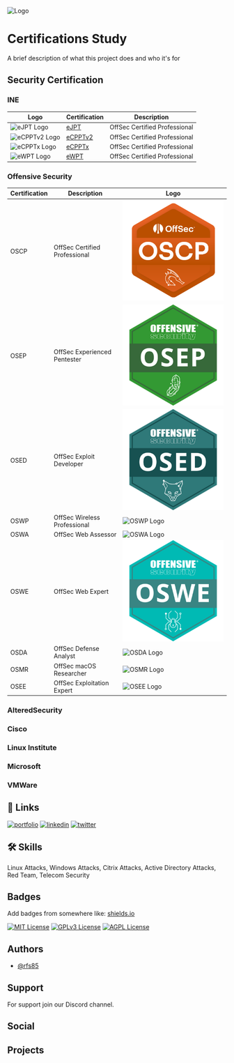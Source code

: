 
![Logo](https://dev-to-uploads.s3.amazonaws.com/uploads/articles/th5xamgrr6se0x5ro4g6.png)


# Certifications Study

A brief description of what this project does and who it's for


## Security Certification



### INE
| Logo                                          | Certification                                 | Description                                                                                             |
|-----------------------------------------------|---------------------------------------------------------------------------------------------------------|------------------------------------------------|
| ![eJPT Logo](https://example.com/compTIA-security-plus-logo.png) | [eJPT](https://linktodocumentation) | OffSec Certified Professional |
| ![eCPPTv2 Logo](https://example.com/compTIA-security-plus-logo.png) | [eCPPTv2](https://linktodocumentation) | OffSec Certified Professional |
| ![eCPPTx Logo](https://example.com/compTIA-security-plus-logo.png) | [eCPPTx](https://linktodocumentation) | OffSec Certified Professional |
| ![eWPT Logo](https://example.com/compTIA-security-plus-logo.png) | [eWPT](https://linktodocumentation) | OffSec Certified Professional |



### Offensive Security
| Certification                                 | Description                                                                                             | Logo                                           |
|-----------------------------------------------|---------------------------------------------------------------------------------------------------------|------------------------------------------------|
| OSCP | OffSec Certified Professional | ![OSCP Logo](./images/logos/OSCP.png) |
| OSEP | OffSec Experienced Pentester | ![OSEP Logo](./images/logos/OSEP.png) |
| OSED | OffSec Exploit Developer| ![OSED Logo](./images/logos/OSED.png) |
| OSWP | OffSec Wireless Professional | ![OSWP Logo](./images/logos/OSWP.png) |
| OSWA | OffSec Web Assessor | ![OSWA Logo](./images/logos/OSWA.png) |
| OSWE | OffSec Web Expert | ![OSWE Logo](./images/logos/OSWE.png) |
| OSDA | OffSec Defense Analyst | ![OSDA Logo](./images/logos/OSDA.png) |
| OSMR | OffSec macOS Researcher | ![OSMR Logo](./images/logos/OSMR.png) |
| OSEE | OffSec Exploitation Expert | ![OSEE Logo](./images/logos/OSEE.png) |

### AlteredSecurity


### Cisco


### Linux Institute


### Microsoft


### VMWare

## 🔗 Links
[![portfolio](https://img.shields.io/badge/my_portfolio-000?style=for-the-badge&logo=ko-fi&logoColor=white)](https://katherineoelsner.com/)
[![linkedin](https://img.shields.io/badge/linkedin-0A66C2?style=for-the-badge&logo=linkedin&logoColor=white)]([https://www.linkedin.com/](https://www.linkedin.com/in/ruben-silva85/))
[![twitter](https://img.shields.io/badge/twitter-1DA1F2?style=for-the-badge&logo=twitter&logoColor=white)](https://twitter.com/)


## 🛠 Skills
Linux Attacks, Windows Attacks, Citrix Attacks, Active Directory Attacks, Red Team, Telecom Security


## Badges

Add badges from somewhere like: [shields.io](https://shields.io/)

[![MIT License](https://img.shields.io/badge/License-MIT-green.svg)](https://choosealicense.com/licenses/mit/)
[![GPLv3 License](https://img.shields.io/badge/License-GPL%20v3-yellow.svg)](https://opensource.org/licenses/)
[![AGPL License](https://img.shields.io/badge/license-AGPL-blue.svg)](http://www.gnu.org/licenses/agpl-3.0)


## Authors

- [@rfs85](https://www.github.com/rfs85)


## Support

For support join our Discord channel.

## Social
## Projects
